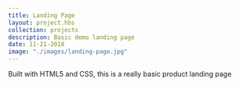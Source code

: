 ```yaml
---
title: Landing Page
layout: project.hbs
collection: projects
description: Basic demo landing page 
date: 11-21-2018
image: "./images/landing-page.jpg"
---
```


Built with HTML5 and CSS, this is a really basic product landing page 
